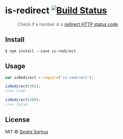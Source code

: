 # is-redirect [![Build Status](https://travis-ci.org/sindresorhus/is-redirect.svg?branch=master)](https://travis-ci.org/sindresorhus/is-redirect)

> Check if a number is a [redirect HTTP status code](http://en.wikipedia.org/wiki/List_of_HTTP_status_codes#3xx_Redirection)


## Install

```
$ npm install --save is-redirect
```


## Usage

```js
var isRedirect = require('is-redirect');

isRedirect(302);
//=> true

isRedirect(200);
//=> false
```


## License

MIT © [Sindre Sorhus](http://sindresorhus.com)
